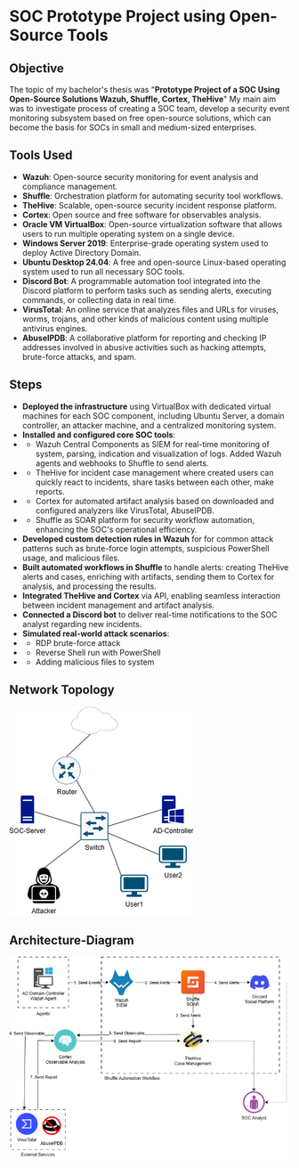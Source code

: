 # SOC Prototype Project using Open-Source Tools

## Objective
The topic of my bachelor's thesis was "**Prototype Project of a SOC Using Open-Source Solutions Wazuh, Shuffle, Cortex, TheHive**" My main aim was to investigate process of creating a SOC team, develop a security event monitoring subsystem based on free open-source solutions, which can become the basis for SOCs in small and medium-sized enterprises.

## Tools Used
- **Wazuh**: Open-source security monitoring for event analysis and compliance management.  
- **Shuffle**: Orchestration platform for automating security tool workflows.  
- **TheHive**: Scalable, open-source security incident response platform.  
- **Cortex**: Open source and free software for observables analysis.  
- **Oracle VM VirtualBox**: Open-source virtualization software that allows users to run multiple operating system on a single device.  
- **Windows Server 2019**: Enterprise-grade operating system used to deploy Active Directory Domain.  
- **Ubuntu Desktop 24.04**: A free and open-source Linux-based operating system used to run all necessary SOC tools.  
- **Discord Bot**: A programmable automation tool integrated into the Discord platform to perform tasks such as sending alerts, executing commands, or collecting data in real time.  
- **VirusTotal**: An online service that analyzes files and URLs for viruses, worms, trojans, and other kinds of malicious content using multiple antivirus engines.  
- **AbuseIPDB**: A collaborative platform for reporting and checking IP addresses involved in abusive activities such as hacking attempts, brute-force attacks, and spam.  

## Steps
- **Deployed the infrastructure** using VirtualBox with dedicated virtual machines for each SOC component, including Ubuntu Server, a domain controller, an attacker machine, and a centralized monitoring system.  
- **Installed and configured core SOC tools**:
- - Wazuh Central Components as SIEM for real-time monitoring of system, parsing, indication and visualization of logs. Added Wazuh agents and webhooks to Shuffle to send alerts.
- - TheHive for incident case management where created users can quickly react to incidents, share tasks between each other, make reports.
- - Cortex for automated artifact analysis based on downloaded and configured analyzers like VirusTotal, AbuseIPDB.
- - Shuffle as SOAR platform for security workflow automation, enhancing the SOC's operational efficiency.
- **Developed custom detection rules in Wazuh** for for common attack patterns such as brute-force login attempts, suspicious PowerShell usage, and malicious files.  
- **Built automated workflows in Shuffle** to handle alerts: creating TheHive alerts and cases, enriching with artifacts, sending them to Cortex for analysis, and processing the results.  
- **Integrated TheHive and Cortex** via API, enabling seamless interaction between incident management and artifact analysis.  
- **Connected a Discord bot** to deliver real-time notifications to the SOC analyst regarding new incidents.  
- **Simulated real-world attack scenarios**:
- - RDP brute-force attack
- - Reverse Shell run with PowerShell
- - Adding malicious files to system

## Network Topology
![](images/network-topology.png)
## Architecture-Diagram
![](images/architecture-design.png)
